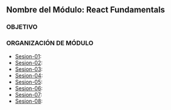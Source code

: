 ## Nombre del Módulo: React Fundamentals

### OBJETIVO 


### ORGANIZACIÓN DE MÓDULO 
 
 - [Sesion-01]():
 - [Sesion-02](): 
 - [Sesion-03]():  
 - [Sesion-04]():  
 - [Sesion-05]():  
 - [Sesion-06](): 
 - [Sesion-07]():  
 - [Sesion-08]():  

